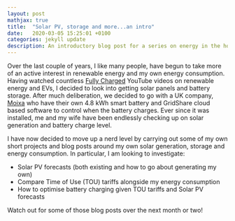 ```yaml
---
layout: post
mathjax: true
title:  "Solar PV, storage and more...an intro"
date:   2020-03-05 15:25:01 +0100
categories: jekyll update
description: An introductory blog post for a series on energy in the home
---
```


Over the last couple of years, I like many people, have begun to take more of an active interest in renewable energy and my own
 energy consumption. Having watched countless [Fully Charged](www.fullycharged.show) YouTube videos on renewable energy and EVs, I decided to look into getting solar panels and battery storage.
  After much deliberation, we decided to go with a UK company, [Moixa](www.moixa.com) who have their own 4.8 kWh smart
   battery and GridShare cloud based software to control when the battery charges. Ever since it was installed, me and 
   my wife have been endlessly checking up on solar generation and battery charge level. 
   
I have now decided to move up a nerd level by carrying out some of my own short projects and blog posts around my 
own solar generation, storage and energy consumption. In particular, I am looking to investigate:

 * Solar PV forecasts (both existing and how to go about generating my own)
 * Compare Time of Use (TOU) tariffs alongside my energy consumption
 * How to optimise battery charging given TOU tariffs and Solar PV forecasts
 
 Watch out for some of those blog posts over the next month or two!
   